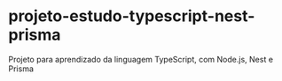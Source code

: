 # projeto-estudo-typescript-nest-prisma
Projeto para aprendizado da linguagem TypeScript, com Node.js, Nest e Prisma
